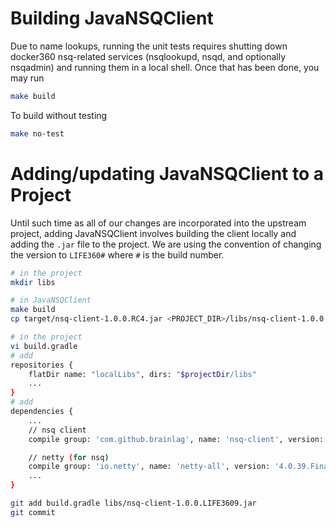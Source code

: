 # Building JavaNSQClient 

Due to name lookups, running the unit tests requires shutting down docker360
nsq-related services (nsqlookupd, nsqd, and optionally nsqadmin) and running
them in a local shell. Once that has been done, you may run

```sh
make build
```

To build without testing
```sh
make no-test
```

# Adding/updating JavaNSQClient to a Project

Until such time as all of our changes are incorporated into the upstream project,
adding JavaNSQClient involves building the client locally and adding the `.jar`
file to the project. We are using the convention of changing the version to
`LIFE360#` where `#` is the build number.

```sh
# in the project
mkdir libs

# in JavaNSQClient 
make build
cp target/nsq-client-1.0.0.RC4.jar <PROJECT_DIR>/libs/nsq-client-1.0.0.LIFE3609.jar

# in the project
vi build.gradle
# add
repositories {
    flatDir name: "localLibs", dirs: "$projectDir/libs"
    ...
}
# add
dependencies {
    ...
    // nsq client
    compile group: 'com.github.brainlag', name: 'nsq-client', version: '1.0.0.LIFE3609'

    // netty (for nsq)
    compile group: 'io.netty', name: 'netty-all', version: '4.0.39.Final'
    ...
}

git add build.gradle libs/nsq-client-1.0.0.LIFE3609.jar
git commit
```

